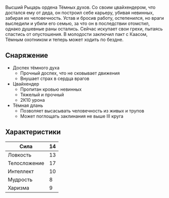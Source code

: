 Высший Рыцарь ордена Тёмных духов. Со своим цвайхендером, что достался ему от деда, он построил себе карьеру, убивая невинных, забирая их человечность. Устав и бросив работу, остепенился, но враги выследили и убили его семью, за что он в последствии отомстил, однако душевные раны остались. Сейчас искупает свои грехи, пытаясь спастись от опустошения. В молодости заключил пакт с Каасом, Тёмным охотником и теперь может ходить по бездне.

## Снаряжение

- Доспех тёмного духа
    - Прочный доспех, что не сковывает движения
    - Внушает страх в сердца врагов
- Цвайхендер
    - Пропитан кровью невинных
    - Тяжелый и прочный
    - 2К10 урона
- Тёмная длань
    - Позволяет высасывать человечность из живых и трупов
    - Может поглощать заклинания не выше III круга

## Характеристики

| Сила | 14 |
| ---- | ---- |
| Ловкость | 13 |
| Телосложение | 17 |
| Интеллект | 10 |
| Мудрость | 8 |
| Харизма | 9 |